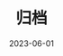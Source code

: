 ---
title: "归档"
date: 2023-06-01
layout: "archives"
slug: "archives"
menu:
    main:
        weight: 2
        params: 
            icon: archives
---